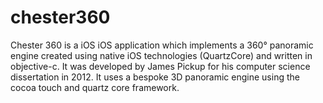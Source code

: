 # chester360

Chester 360 is a iOS iOS application which implements a 360° panoramic engine created using native iOS technologies (QuartzCore) and written in objective-c.
It was developed by James Pickup for his computer science dissertation in 2012. It uses a bespoke 3D panoramic engine using the cocoa touch and quartz core framework.
